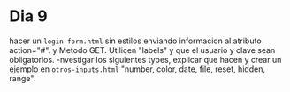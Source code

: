 # Dia 9
hacer un `login-form.html` sin estilos enviando informacion al atributo action="#". y Metodo GET. Utilicen "labels" y que el usuario y clave sean obligatorios.
-nvestigar los siguientes types, explicar que hacen y crear un ejemplo en `otros-inputs.html` "number, color, date, file, reset, hidden, range".